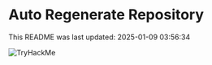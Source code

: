 # Auto Regenerate Repository

This README was last updated: 2025-01-09 03:56:34

 ![TryHackMe](https://tryhackme.com/badge/533634)